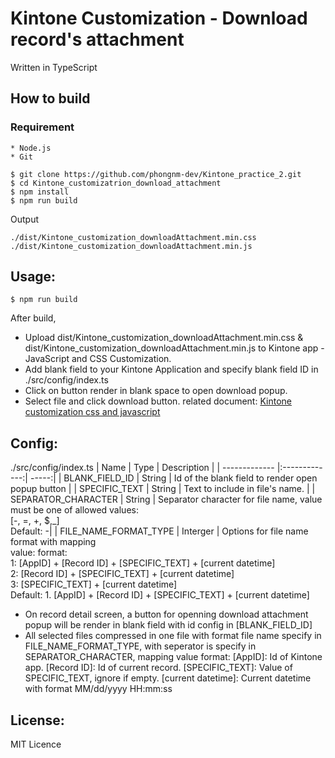 Kintone Customization - Download record's attachment
====

Written in TypeScript
## How to build
### Requirement
```
* Node.js
* Git
```
```
$ git clone https://github.com/phongnm-dev/Kintone_practice_2.git
$ cd Kintone_customizatrion_download_attachment
$ npm install
$ npm run build
```
Output
```
./dist/Kintone_customization_downloadAttachment.min.css
./dist/Kintone_customization_downloadAttachment.min.js
```
## Usage:

```console
$ npm run build
```
After build,
- Upload dist/Kintone_customization_downloadAttachment.min.css & dist/Kintone_customization_downloadAttachment.min.js to Kintone app - JavaScript and CSS Customization.
- Add blank field to your Kintone Application and specify blank field ID in ./src/config/index.ts
- Click on button render in blank space to open download popup.
- Select file and click download button.
related document: [Kintone customization css and javascript](https://get.kintone.help/k/en/user/app_settings/js_customize.html)

## Config:
./src/config/index.ts
| Name | Type | Description |
| ------------- |:-------------:| -----:|
| BLANK_FIELD_ID | String | Id of the blank field to render open popup button  |
| SPECIFIC_TEXT | String | Text to include in file's name. |
| SEPARATOR_CHARACTER  | String | Separator character for file name, value must be one of allowed values:<br/>[-, =, +, $,_]<br/>Default:  -|
| FILE_NAME_FORMAT_TYPE | Interger | Options for file name format with mapping</br>value: format:</br>1: [AppID] + [Record ID] + [SPECIFIC_TEXT] + [current datetime]</br>2: [Record ID] + [SPECIFIC_TEXT] + [current datetime]</br>3: [SPECIFIC_TEXT] + [current datetime]</br>Default: 1. [AppID] + [Record ID] + [SPECIFIC_TEXT] + [current datetime]
- On record detail screen, a button for openning download attachment popup will be render in blank field with id config in [BLANK_FIELD_ID]
- All selected files compressed in one file with format file name specify in FILE_NAME_FORMAT_TYPE, with seperator is specify in SEPARATOR_CHARACTER, mapping value format:
[AppID]: Id of Kintone app.
[Record ID]: Id of current record.
[SPECIFIC_TEXT]: Value of SPECIFIC_TEXT, ignore if empty.
[current datetime]: Current datetime with format MM/dd/yyyy HH:mm:ss

## License:
MIT Licence
